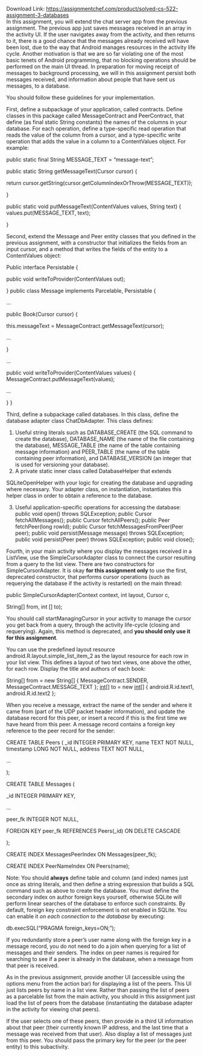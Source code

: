 Download Link: https://assignmentchef.com/product/solved-cs-522-assignment-3-databases
<br>
In this assignment, you will extend the chat server app from the previous assignment.  The previous app just saves messages received in an array in the activity UI.  If the user navigates away from the activity, and then returns to it, there is a good chance that the messages already received will have been lost, due to the way that Android manages resources in the activity life cycle.  Another motivation is that we are so far violating one of the most basic tenets of Android programming, that no blocking operations should be performed on the main UI thread.  In preparation for moving receipt of messages to background processing, we will in this assignment persist both messages received, and information about people that have sent us messages, to a database.

You should follow these guidelines for your implementation.

First, define a subpackage of your application, called contracts.  Define classes in this package called MessageContract and PeerContract, that define (as final static String constants) the names of the columns in your database.  For each operation, define a type-specific read operation that reads the value of the column from a cursor, and a type-specific write operation that adds the value in a column to a ContentValues object.  For example:

public static final String MESSAGE_TEXT = “message-text”;

public static String getMessageText(Cursor cursor) {

return cursor.getString(cursor.getColumnIndexOrThrow(MESSAGE_TEXT));

}

public static void putMessageText(ContentValues values, String text) {    values.put(MESSAGE_TEXT, text);

}




Second, extend the Message and Peer entity classes that you defined in the previous assignment, with a constructor that initializes the fields from an input cursor, and a method that writes the fields of the entity to a ContentValues object:




Public interface Persistable {

public void writeToProvider(ContentValues out);

}  public class Message implements Parcelable, Persistable {

…

public Book(Cursor cursor) {

this.messageText = MessageContract.getMessageText(cursor);

…

}

…

public void writeToProvider(ContentValues values) {       MessageContract.putMessageText(values);

…

} }




Third, define a subpackage called databases.  In this class, define the database adapter class ChatDbAdapter.  This class defines:

<ol>

 <li>Useful string literals such as DATABASE_CREATE (the SQL command to create the database), DATABASE_NAME (the name of the file containing the database), MESSAGE_TABLE (the name of the table containing message information) and PEER_TABLE (the name of the table containing peer information), and DATABASE_VERSION (an integer that is used for versioning your database).</li>

 <li>A private static inner class called DatabaseHelper that extends</li>

</ol>

SQLiteOpenHelper with your logic for creating the database and upgrading where necessary.  Your adapter class, on instantiation, instantiates this helper class in order to obtain a reference to the database.

<ol start="3">

 <li>Useful application-specific operations for accessing the database: public void open() throws SQLException; public Cursor fetchAllMessages(); public Cursor fetchAllPeers(); public Peer fetchPeer(long rowId); public Cursor fetchMessagesFromPeer(Peer peer); public void persist(Message message) throws SQLException; public void persist(Peer peer) throws SQLException; public void close();</li>

</ol>




Fourth, in your main activity where you display the messages received in a ListView, use the SimpleCursorAdapter class to connect the cursor resulting from a query to the list view.  There are two constructors for SimpleCursorAdapter.  It is okay <strong>for this assignment only</strong> to use the first, deprecated constructor, that performs cursor operations (such as requerying the database if the activity is restarted) on the main thread:




public SimpleCursorAdapter(Context context, int layout, Cursor c,

String[] from, int [] to);




You should call startManagingCursor in your activity to manage the cursor you get back from a query, through the activity life-cycle (closing and requerying).  Again, this method is deprecated, and <strong>you should only use it for this assignment</strong>.




You can use the predefined layout resource android.R.layout.simple_list_item_2 as the layout resource for each row in your list view.  This defines a layout of two text views, one above the other, for each row. Display the title and authors of each book:




String[] from = new String[] { MessageContract.SENDER,                                    MessageContract.MESSAGE_TEXT };    <u>int</u>[] to = new <u>int</u>[] { android.R.id.text1,                            android.R.id.text2 };




When you receive a message, extract the name of the sender and where it came from (part of the UDP packet header information), and update the database record for this peer, or insert a record if this is the first time we have heard from this peer. A message record contains a foreign key reference to the peer record for the sender:




CREATE TABLE Peers (       _id INTEGER PRIMARY KEY,       name TEXT NOT NULL,       timestamp LONG NOT NULL,       address TEXT NOT NULL,

…

);

CREATE TABLE Messages (

_id INTEGER PRIMARY KEY,

…

peer_fk INTEGER NOT NULL,

FOREIGN KEY peer_fk REFERENCES Peers(_id) ON DELETE CASCADE

);

CREATE INDEX MessagesPeerIndex ON Messages(peer_fk);

CREATE INDEX PeerNameIndex ON Peers(name);




Note: You should <strong>always</strong> define table and column (and index) names just once as string literals, and then define a string expression that builds a SQL command such as above to create the database.  You must define the secondary index on author foreign keys yourself, otherwise SQLite will perform linear searches of the database to enforce such constraints.  By default, foreign key constraint enforcement is not enabled in SQLite.  You can enable it <em>on each connection to the database</em> by executing:




db.execSQL(“PRAGMA foreign_keys=ON;”);




If you redundantly store a peer’s user name along with the foreign key in a message record, you do not need to do a join when querying for a list of messages and their senders.  The index on peer names is required for searching to see if a peer is already in the database, when a message from that peer is received.




As in the previous assignment, provide another UI (accessible using the options menu from the action bar) for displaying a list of the peers.  This UI just lists peers by name in a list view.  Rather than passing the list of peers as a parcelable list from the main activity, you should in this assignment just load the list of peers from the database (instantiating the database adapter in the activity for viewing chat peers).




If the user selects one of these peers, then provide in a third UI information about that peer (their currently known IP address, and the last time that a message was received from that user).  Also display a list of messages just from this peer.  You should pass the primary key for the peer (or the peer entity) to this subactivity.



